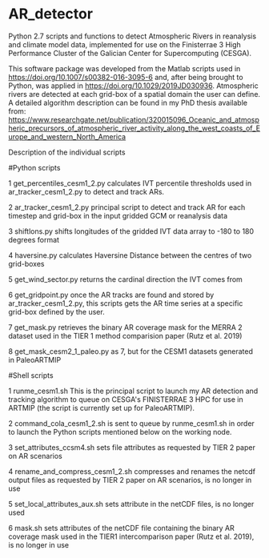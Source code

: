 # AR_detector
Python 2.7 scripts and functions to detect Atmospheric Rivers in reanalysis and climate model data, implemented for use on the Finisterrae 3 High Performance Cluster of the Galician Center for Supercomputing (CESGA).

This software package was developed from the Matlab scripts used in https://doi.org/10.1007/s00382-016-3095-6 and, after being brought to Python, was applied in https://doi.org/10.1029/2019JD030936. Atmospheric rivers are detected at each grid-box of a spatial domain the user can define. A detailed algorithm description can be found in my PhD thesis available from:
https://www.researchgate.net/publication/320015096_Oceanic_and_atmospheric_precursors_of_atmospheric_river_activity_along_the_west_coasts_of_Europe_and_western_North_America

Description of the individual scripts

#Python scripts

1 get_percentiles_cesm1_2.py
calculates IVT percentile thresholds used in ar_tracker_cesm1_2.py to detect and track ARs.

2 ar_tracker_cesm1_2.py
principal script to detect and track AR for each timestep and grid-box in the input gridded GCM or reanalysis data

3 shiftlons.py
shifts longitudes of the gridded IVT data array to -180 to 180 degrees format

4 haversine.py
calculates Haversine Distance between the centres of two grid-boxes

5 get_wind_sector.py
returns the cardinal direction the IVT comes from

6 get_gridpoint.py
once the AR tracks are found and stored by ar_tracker_cesm1_2.py, this scripts gets the AR time series at a specific grid-box defined by the user.

7 get_mask.py
retrieves the binary AR coverage mask for the MERRA 2 dataset used in the TIER 1 method comparision paper (Rutz et al. 2019)

8 get_mask_cesm2_1_paleo.py
as 7, but for the CESM1 datasets generated in PaleoARTMIP


#Shell scripts

1 runme_cesm1.sh
This is the principal script to launch my AR detection and tracking algorithm to queue on CESGA's FINISTERRAE 3 HPC for use in ARTMIP (the script is currently set up for PaleoARTMIP).

2 command_cola_cesm1_2.sh
is sent to queue by runme_cesm1.sh in order to launch the Python scripts mentioned below on the working node.

3 set_attributes_ccsm4.sh
sets file attributes as requested by TIER 2 paper on AR scenarios

4 rename_and_compress_cesm1_2.sh
compresses and renames the netcdf output files as requested by TIER 2 paper on AR scenarios, is no longer in use

5 set_local_attributes_aux.sh
sets <version> attribute in the netCDF files, is no longer used

6 mask.sh
sets attributes of the netCDF file containing the binary AR coverage mask used in the TIER1 intercomparison paper (Rutz et al. 2019), is no longer in use

